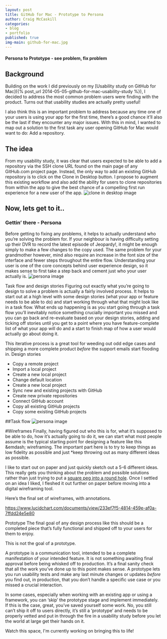 ```yaml
---
layout: post
title: GitHub for Mac - Prototype to Persona
author: Craig McCaskill
categories: 
- blog
- portfolio
published: true
img-main: github-for-mac.jpg
---
```

#### Persona to Prototype - see problem, fix problem

## Background

Building on the work I did previously on my [Usability study on GitHub for Mac]({% post_url 2014-05-05-github-for-mac-usability-study %}), I decided to address the most common problem users were finding with the product. Turns out that usability studies are actually pretty useful!

I also think this is an important problem to address because any time one of your users is using your app for the first time, there’s a good chance it’ll also be the last if they encounter any major issues. With this in mind, I wanted to map out a solution to the first task any user opening GitHub for Mac would want to do: Add a repository.

<!-- more -->

## The idea

From my usability study, it was clear that users expected to be able to add a repository via the SSH clone URL found on the main page of any GitHub.com project page. Instead, the only way to add an existing GitHub repository is to click on the Clone in Desktop button. I propose to augment this existing workflow and also add the ability for users to clone repositories from within the app to give the best chance of a compelling first run experience for a new user of the app.
![clone in desktop image](http://imgur.com/dHIBddfs.jpg)


## Now, lets get to it..
### Gettin’ there - Persona

Before getting to fixing any problems, it helps to actually understand who you’re solving the problem for. If your neighbour is having difficulty setting up their DVR to record the latest episode of Jeopardy!, it might be enough simply to make a few changes to the copy used. The same problem for your grandmother however, mind also require an increase in the font size of the interface and fewer steps throughout the entire flow. Understanding your user is one of the core concepts behind user experience design, so it makes sense to first take a step back and cement just who your user actually is.
![persona image](http://imgur.com/dHIBZdfs.jpg)

Task flow and design stories
Figuring out exactly what you’re going to design to solve a problem is actually a fairly involved process. It helps to start out at a high level with some design stories (what your app or feature needs to be able to do) and start working through what that might look like in a task flow. What ends up happening is as you start going through a task flow you’ll inevitably notice something crucially important you missed and you can go back and re-evaluate based on your design stories, adding and ticking off stories until you get to a point where you have feature-complete list of what your app will do and a start to finish map of how a user would actually go about doing it. 

This iterative process is a great tool for weeding out odd edge cases and shipping a more complete product *before* the support emails start flooding in. 
Design stories

* Copy a remote project
* Import a local project
* Create a new local project
* Change default location
* Create a new local project
* Sync new and existing projects with GitHub
* Create new private repositories
* Connect GitHub account
* Copy all existing GitHub projects
* Copy some existing GitHub projects

##Task flow
![persona image](http://imgur.com/afDJsdtg.jpg)

#Wireframes
Finally, having figured out who this is for, what it’s supposed to be able to do, how it’s actually going to do it, we can start what most people assume is the typical starting point for designing a feature like this &emdash; wireframing. The important part here is to try to keep things as low fidelity as possible and just *keep throwing out as many different ideas as possible. 

I like to start out on paper and just quickly sketch out a 5-6 different ideas. This really gets you thinking about the problem and possible solutions rather than just trying to put a [square peg into a round hole](http://en.wikipedia.org/wiki/Square_peg_in_a_round_hole). Once I settled on an idea I liked, I fleshed it out further on paper before moving into a digital wireframing tool. 

Here’s the final set of wireframes, with annotations.

https://www.lucidchart.com/documents/view/233ef7f5-4814-459e-af0a-7ffdd24e5e80

Prototype
The final goal of any design process like this should be a completed piece that’s fully functional and shipped off to your users for them to enjoy. 

This is not the goal of a prototype. 

A prototype is a communication tool, intended to be a complete manifestation of your intended feature. It is not something awaiting final approval before being whisked off to production. It’s a final sanity check that all the work you’ve done up to this point makes sense. A prototype lets you run usability tests and make any last minute changes or updates *before* you find out, in production, that you don’t handle a specific use case or you missed a crucial interaction.

In some cases, especially when working with an existing app or using a framework, you can ‘skip’ the prototype stage and implement immediately. If this is the case, great, you’ve saved yourself some work. No, you still can’t ship it off to users directly, it’s still a ‘prototype’ and needs to be properly vetted and put in through the fire in a usability study before you let the world at large get their hands on it.

Watch this space, I'm currently working on bringing this to life!
